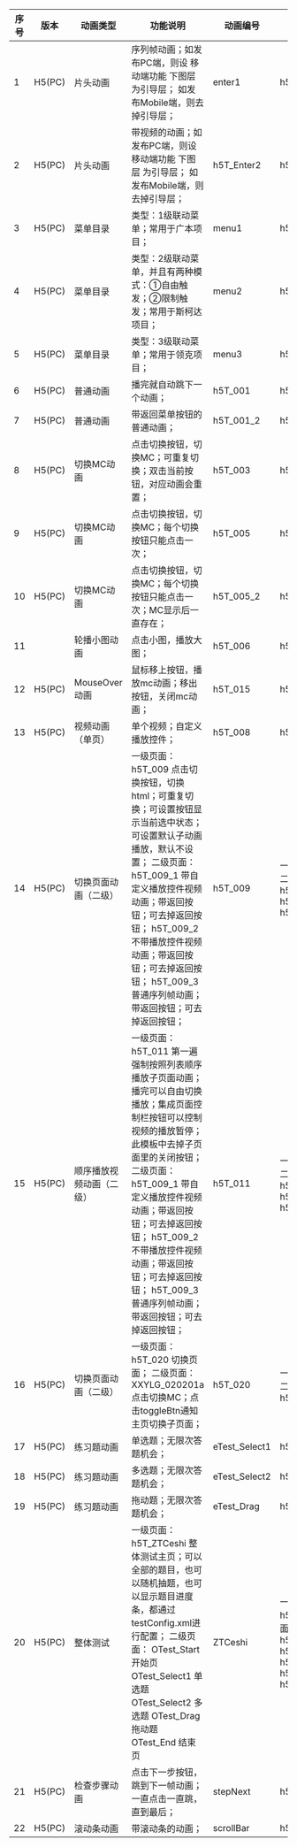 | 序号 | 版本   | 动画类型                 | 功能说明                                                     | 动画编号      | HTML发布模板                                                 | 备注 |
| ---- | ------ | ------------------------ | ------------------------------------------------------------ | ------------- | ------------------------------------------------------------ | ---- |
| 1    | H5(PC) | 片头动画                 | 序列帧动画；如发布PC端，则设 移动端功能 下图层 为引导层； 如发布Mobile端，则去掉引导层； | enter1        | h5RT_Enter1.html                                             |      |
| 2    | H5(PC) | 片头动画                 | 带视频的动画；如发布PC端，则设 移动端功能 下图层 为引导层； 如发布Mobile端，则去掉引导层； | h5T_Enter2    | h5RT_Enter2.html                     a                       |      |
| 3    | H5(PC) | 菜单目录                 | 类型：1级联动菜单；常用于广本项目；                          | menu1         | h5RT_Menu1.html                                              |      |
| 4    | H5(PC) | 菜单目录                 | 类型：2级联动菜单，并且有两种模式：①自由触发；②限制触发；常用于斯柯达项目； | menu2         | h5RT_Menu2.html                                              |      |
| 5    | H5(PC) | 菜单目录                 | 类型：3级联动菜单；常用于领克项目；                          | menu3         | h5RT_Menu3.html                                              |      |
| 6    | H5(PC) | 普通动画                 | 播完就自动跳下一个动画；                                     | h5T_001       | h5RT_001.html                                                |      |
| 7    | H5(PC) | 普通动画                 | 带返回菜单按钮的普通动画；                                   | h5T_001_2     | h5RT_001.html                                                |      |
| 8    | H5(PC) | 切换MC动画               | 点击切换按钮，切换MC；可重复切换；双击当前按钮，对应动画会重置； | h5T_003       | h5RT_003.html                                                |      |
| 9    | H5(PC) | 切换MC动画               | 点击切换按钮，切换MC；每个切换按钮只能点击一次；             | h5T_005       | h5RT_003.html                                                |      |
| 10   | H5(PC) | 切换MC动画               | 点击切换按钮，切换MC；每个切换按钮只能点击一次；MC显示后一直存在； | h5T_005_2     | h5RT_003.html                                                |      |
| 11   |        | 轮播小图动画             | 点击小图，播放大图；                                         | h5T_006       | h5RT_006.html                                                |      |
| 12   | H5(PC) | MouseOver动画            | 鼠标移上按钮，播放mc动画；移出按钮，关闭mc动画；             | h5T_015       | h5RT_015.html                                                |      |
| 13   | H5(PC) | 视频动画（单页）         | 单个视频；自定义播放控件；                                   | h5T_008       | h5RT_008.html                                                |      |
| 14   | H5(PC) | 切换页面动画（二级）     | 一级页面： h5T_009   点击切换按钮，切换html；可重复切换；可设置按钮显示当前选中状态；可设置默认子动画播放，默认不设置；  二级页面： h5T_009_1 带自定义播放控件视频动画；带返回按钮；可去掉返回按钮； h5T_009_2 不带播放控件视频动画；带返回按钮；可去掉返回按钮； h5T_009_3 普通序列帧动画；带返回按钮；可去掉返回按钮； | h5T_009       | 一级页面： h5RT_009.html  二级页面： h5RT_009_1.html h5RT_009_1.html h5RT_009_3.html |      |
| 15   | H5(PC) | 顺序播放视频动画（二级） | 一级页面： h5T_011   第一遍强制按照列表顺序播放子页面动画；播完可以自由切换播放；集成页面控制栏按钮可以控制视频的播放暂停；此模板中去掉子页面里的关闭按钮；  二级页面： h5T_009_1 带自定义播放控件视频动画；带返回按钮；可去掉返回按钮； h5T_009_2 不带播放控件视频动画；带返回按钮；可去掉返回按钮； h5T_009_3 普通序列帧动画；带返回按钮；可去掉返回按钮； | h5T_011       | 一级页面： h5RT_011.html     二级页面：  h5RT_009_1.html   h5RT_009_1.html   h5RT_009_3.html |      |
| 16   | H5(PC) | 切换页面动画（二级）     | 一级页面： h5T_020        切换页面；  二级页面： XXYLG_020201a  点击切换MC；点击toggleBtn通知主页切换子页面； | h5T_020       | 一级页面： h5RT_020.html    二级页面： h5RT_020_1.html       |      |
| 17   | H5(PC) | 练习题动画               | 单选题；无限次答题机会；                                     | eTest_Select1 | h5RT_ETest_Select.html                                       |      |
| 18   | H5(PC) | 练习题动画               | 多选题；无限次答题机会；                                     | eTest_Select2 | h5RT_ETest_Select.html                                       |      |
| 19   | H5(PC) | 练习题动画               | 拖动题；无限次答题机会；                                     | eTest_Drag    | h5RT_ETest_Drag.html                                         |      |
| 20   | H5(PC) | 整体测试                 | 一级页面： h5T_ZTCeshi              整体测试主页；可以全部的题目，也可以随机抽题，也可以显示题目进度条，都通过testConfig.xml进行配置；       二级页面： OTest_Start        开始页 OTest_Select1      单选题 OTest_Select2      多选题  OTest_Drag         拖动题 OTest_End          结束页 | ZTCeshi       | 一级页面： h5T_ZTCeshi.html  二级页面： h5RT_ZTCeshi_Start.html h5RT_ZTCeshi_Select.html h5RT_ZTCeshi_Select.html h5RT_ZTCeshi_Drag.html h5RT_ZTCeshi_End.html |      |
| 21   | H5(PC) | 检查步骤动画             | 点击下一步按钮，跳到下一帧动画；一直点击一直跳，直到最后；   | stepNext      | h5RT_StepNext.html                                           |      |
| 22   | H5(PC) | 滚动条动画               | 带滚动条的动画；                                             | scrollBar     | h5RT_ScrollBar.html                                          |      |